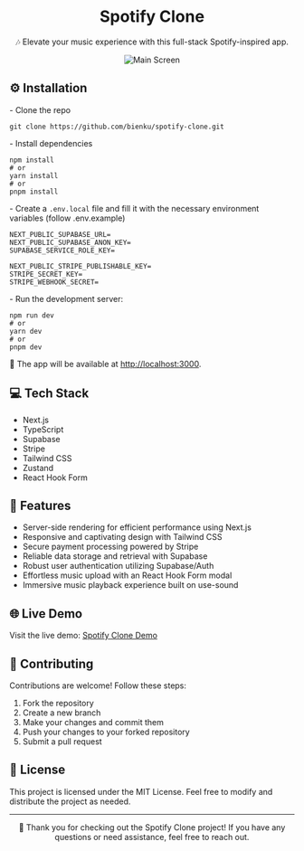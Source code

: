 <h1 align="center">Spotify Clone</h1>

<p align="center">🎶 Elevate your music experience with this full-stack Spotify-inspired app.</p>

<p align="center"><img src="https://github.com/bienku/spotify-clone/assets/99097883/997b039f-2d3b-4ddc-b47f-ac9200576e3d" alt="Main Screen"></p>

<h2>⚙️ Installation</h2>

<p>- Clone the repo</p>
<pre><code>git clone https://github.com/bienku/spotify-clone.git</code></pre>

<p>- Install dependencies</p>
<pre><code>npm install
# or
yarn install
# or
pnpm install</code></pre>

<p>- Create a <code>.env.local</code> file and fill it with the necessary environment variables (follow .env.example)</p>

<pre><code>NEXT_PUBLIC_SUPABASE_URL=
NEXT_PUBLIC_SUPABASE_ANON_KEY=
SUPABASE_SERVICE_ROLE_KEY=

NEXT_PUBLIC_STRIPE_PUBLISHABLE_KEY=
STRIPE_SECRET_KEY=
STRIPE_WEBHOOK_SECRET=
</code></pre>

<p>- Run the development server:</p>
<pre><code>npm run dev
# or
yarn dev
# or
pnpm dev
</code></pre>

<p>🔗 The app will be available at <a href="http://localhost:3000">http://localhost:3000</a>.</p>

<h2>💻 Tech Stack</h2>

<ul>
  <li>Next.js</li>
  <li>TypeScript</li>
  <li>Supabase</li>
  <li>Stripe</li>
  <li>Tailwind CSS</li>
  <li>Zustand</li>
  <li>React Hook Form</li>
</ul>

<h2>🌟 Features</h2>

<ul>
  <li>Server-side rendering for efficient performance using Next.js</li>
  <li>Responsive and captivating design with Tailwind CSS</li>
  <li>Secure payment processing powered by Stripe</li>
  <li>Reliable data storage and retrieval with Supabase</li>
  <li>Robust user authentication utilizing Supabase/Auth</li>
  <li>Effortless music upload with an React Hook Form modal</li>
  <li>Immersive music playback experience built on use-sound</li>
</ul>

<h2>🌐 Live Demo</h2>

<p>Visit the live demo: <a href="https://spotify-clone-sable-zeta.vercel.app/">Spotify Clone Demo</a></p>

<h2>🤝 Contributing</h2>

<p>Contributions are welcome! Follow these steps:</p>
<ol>
  <li>Fork the repository</li>
  <li>Create a new branch</li>
  <li>Make your changes and commit them</li>
  <li>Push your changes to your forked repository</li>
  <li>Submit a pull request</li>
</ol>

<h2>📄 License</h2>

<p>This project is licensed under the MIT License. Feel free to modify and distribute the project as needed.</p>

<hr>

<p align="center">🙌 Thank you for checking out the Spotify Clone project! If you have any questions or need assistance, feel free to reach out.</p>
